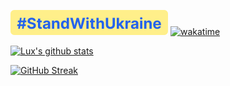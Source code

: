 [![StandWithUkraine](https://raw.githubusercontent.com/vshymanskyy/StandWithUkraine/main/badges/StandWithUkraine.svg)](https://github.com/vshymanskyy/StandWithUkraine/blob/main/docs/README.md) [![wakatime](https://wakatime.com/badge/user/afed80d9-3523-4cdf-98a8-7ee9aa49504b.svg)](https://wakatime.com/@afed80d9-3523-4cdf-98a8-7ee9aa49504b?style=social)

[![Lux's github stats](https://github-readme-stats.vercel.app/api?username=luxumbra&show_icons=true&theme=tokyonight)](https://github.com/anuraghazra/github-readme-stats)

[![GitHub Streak](https://github-readme-streak-stats.herokuapp.com?user=luxumbra&theme=tokyonight&hide_border=true&date_format=M%20j%5B%2C%20Y%5D&currStreakNum=B456DD&fire=7E00FF)](https://git.io/streak-stats)



